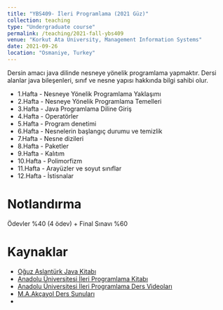 ```yaml
---
title: "YBS409- İleri Programlama (2021 Güz)"
collection: teaching
type: "Undergraduate course"
permalink: /teaching/2021-fall-ybs409
venue: "Korkut Ata University, Management Information Systems"
date: 2021-09-26
location: "Osmaniye, Turkey"
---
```


Dersin amacı java dilinde nesneye yönelik programlama yapmaktır. Dersi alanlar java bileşenleri, sınıf ve nesne yapısı hakkında bilgi sahibi olur.

* 1.Hafta - Nesneye Yönelik Programlama Yaklaşımı
* 2.Hafta - Nesneye Yönelik Programlama Temelleri
* 3.Hafta - Java Programlama Diline Giriş
* 4.Hafta - Operatörler
* 5.Hafta - Program denetimi 
* 6.Hafta - Nesnelerin başlangıç durumu ve temizlik
* 7.Hafta - Nesne dizileri
* 8.Hafta - Paketler
* 9.Hafta - Kalıtım
* 10.Hafta - Polimorfizm
* 11.Hafta - Arayüzler ve soyut sınıflar
* 12.Hafta - İstisnalar 

Notlandırma
======
Ödevler %40 (4 ödev) + Final Sınavı %60 

Kaynaklar
======
* [Oğuz Aslantürk Java Kitabı](https://web.cs.hacettepe.edu.tr/~bbm102/misc/java_notes_by_oa.pdf)
* [Anadolu Üniversitesi İleri Programlama Kitabı](https://ets.anadolu.edu.tr/storage/nfs/YBS306U/ebook/YBS306U-17V1S1-8-0-1-SV1-ebook.pdf)
* [Anadolu Üniversitesi İleri Programlama Ders Videoları](https://www.youtube.com/playlist?list=PLfFz63YLe29o3kR7szdyCCtO-BahgavY4)
* [M.A.Akçayol Ders Sunuları](https://w3.gazi.edu.tr/~akcayol/BM3103.htm)
* 
